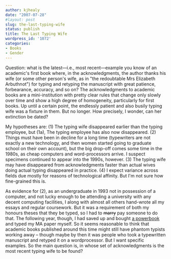 ```yaml
---
author: kjhealy
date: "2007-07-28"
#layout: post
slug: the-last-typing-wife
status: publish
title: The Last Typing Wife
wordpress_id: '1072'
categories:
- Books
- Gender
---
```


Question: what is the latest—i.e., most recent—example you know of an academic's first book where, in the acknowledgments, the author thanks his wife (or some other person's wife, as in "the redoubtable Mrs Elizabeth Arbuthnot") for typing and retyping the manuscript with great patience, forbearance, accuracy, and so on? The acknowledgments to academic books are a mini-institution with pretty clear rules that change only slowly over time and show a high degree of homogeneity, particularly for first books. Up until a certain point, the endlessly patient and also busily typing wife was a fixture in them. But no longer. How precisely, I wonder, can her extinction be dated?

My hypotheses are: (1) The typing wife disappeared earlier than the typing employee, but (1a), The typing employee has also now disappeared. (2) Things must have been in decline for a long time (typewriters are not exactly a new technology, and then women started going to graduate school on their own account), but the big drop-off comes some time in the 1980s, as cheap computers and word-processors arrive. I suspect specimens continued to appear into the 1990s, however. (3) The typing wife may have disappeared from acknowledgments faster than actual wives doing actual typing disappeared in practice. (4) I expect variance across fields due mostly for reasons of technological affinity. But I'm not sure how fine-grained this is.

As evidence for (2), as an undergraduate in 1993 not in possession of a computer, and not lucky enough to be attending a university with any decent computing facilities, I along with almost all others hand-wrote all my essays and regular coursework. But it was a requirement of both my honours theses that they be typed, so I had to ~~marry~~ pay someone to do that. The following year, though, I had saved up and bought [a powerbook](http://www.flickr.com/photos/kjhealy/582607904/) and typed my MA paper myself. So it seems reasonable to think that academic books published around this time might still have phantom typists working away – though maybe by then it was people who took a typewritten manuscript and retyped it on a wordprocessor. But I want specific examples. So the main question is, in whose set of acknowledgments is the most recent typing wife to be found?
